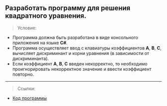**Разработать программу для решения квадратного уравнения.**
---

>Условие:

 - Программа должна быть разработана в виде консольного приложения на языке **C#**.
 - Программа осуществляет ввод с клавиатуры коэффициентов **А**, **В**, **С**, вычисляет дискриминант и корни уравнения (в зависимости от дискриминанта).
 - Если коэффициент **А**, **В**, **С** введен некорректно, то необходимо проигнорировать некорректное значение и ввести коэффициент повторно.
 ___

>Ссылки:

 - [Код программы](https://github.com/devasidmi/bmstu-labs/blob/lab1/lab1/Program.cs)

